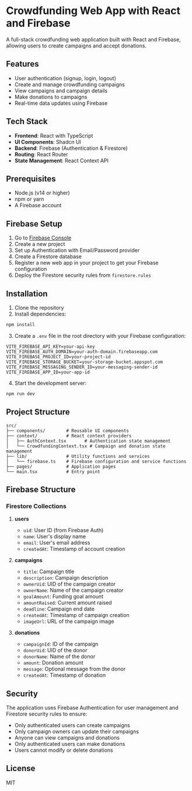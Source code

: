 # Crowdfunding Web App with React and Firebase

A full-stack crowdfunding web application built with React and Firebase, allowing users to create campaigns and accept donations.

## Features

- User authentication (signup, login, logout)
- Create and manage crowdfunding campaigns
- View campaigns and campaign details
- Make donations to campaigns
- Real-time data updates using Firebase

## Tech Stack

- **Frontend**: React with TypeScript
- **UI Components**: Shadcn UI
- **Backend**: Firebase (Authentication & Firestore)
- **Routing**: React Router
- **State Management**: React Context API

## Prerequisites

- Node.js (v14 or higher)
- npm or yarn
- A Firebase account

## Firebase Setup

1. Go to [Firebase Console](https://console.firebase.google.com/)
2. Create a new project
3. Set up Authentication with Email/Password provider
4. Create a Firestore database
5. Register a new web app in your project to get your Firebase configuration
6. Deploy the Firestore security rules from `firestore.rules`

## Installation

1. Clone the repository
2. Install dependencies:

```bash
npm install
```

3. Create a `.env` file in the root directory with your Firebase configuration:

```
VITE_FIREBASE_API_KEY=your-api-key
VITE_FIREBASE_AUTH_DOMAIN=your-auth-domain.firebaseapp.com
VITE_FIREBASE_PROJECT_ID=your-project-id
VITE_FIREBASE_STORAGE_BUCKET=your-storage-bucket.appspot.com
VITE_FIREBASE_MESSAGING_SENDER_ID=your-messaging-sender-id
VITE_FIREBASE_APP_ID=your-app-id
```

4. Start the development server:

```bash
npm run dev
```

## Project Structure

```
src/
├── components/        # Reusable UI components
├── context/           # React context providers
│   ├── AuthContext.tsx       # Authentication state management
│   └── CrowdfundingContext.tsx # Campaign and donation state management
├── lib/               # Utility functions and services
│   └── firebase.ts    # Firebase configuration and service functions
├── pages/             # Application pages
└── main.tsx           # Entry point
```

## Firebase Structure

### Firestore Collections

1. **users**
   - `uid`: User ID (from Firebase Auth)
   - `name`: User's display name
   - `email`: User's email address
   - `createdAt`: Timestamp of account creation

2. **campaigns**
   - `title`: Campaign title
   - `description`: Campaign description
   - `ownerUid`: UID of the campaign creator
   - `ownerName`: Name of the campaign creator
   - `goalAmount`: Funding goal amount
   - `amountRaised`: Current amount raised
   - `deadline`: Campaign end date
   - `createdAt`: Timestamp of campaign creation
   - `imageUrl`: URL of the campaign image

3. **donations**
   - `campaignId`: ID of the campaign
   - `donorUid`: UID of the donor
   - `donorName`: Name of the donor
   - `amount`: Donation amount
   - `message`: Optional message from the donor
   - `createdAt`: Timestamp of donation

## Security

The application uses Firebase Authentication for user management and Firestore security rules to ensure:

- Only authenticated users can create campaigns
- Only campaign owners can update their campaigns
- Anyone can view campaigns and donations
- Only authenticated users can make donations
- Users cannot modify or delete donations

## License

MIT